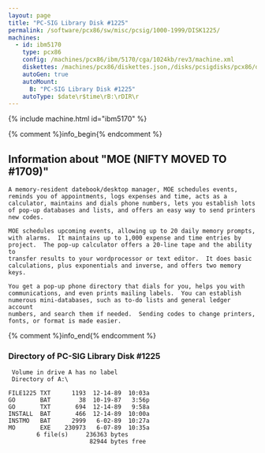 ```yaml
---
layout: page
title: "PC-SIG Library Disk #1225"
permalink: /software/pcx86/sw/misc/pcsig/1000-1999/DISK1225/
machines:
  - id: ibm5170
    type: pcx86
    config: /machines/pcx86/ibm/5170/cga/1024kb/rev3/machine.xml
    diskettes: /machines/pcx86/diskettes.json,/disks/pcsigdisks/pcx86/diskettes.json
    autoGen: true
    autoMount:
      B: "PC-SIG Library Disk #1225"
    autoType: $date\r$time\rB:\rDIR\r
---
```


{% include machine.html id="ibm5170" %}

{% comment %}info_begin{% endcomment %}

## Information about "MOE (NIFTY MOVED TO #1709)"

    A memory-resident datebook/desktop manager, MOE schedules events,
    reminds you of appointments, logs expenses and time, acts as a
    calculator, maintains and dials phone numbers, lets you establish lots
    of pop-up databases and lists, and offers an easy way to send printers
    new codes.
    
    MOE schedules upcoming events, allowing up to 20 daily memory prompts,
    with alarms.  It maintains up to 1,000 expense and time entries by
    project.  The pop-up calculator offers a 20-line tape and the ability to
    transfer results to your wordprocessor or text editor.  It does basic
    calculations, plus exponentials and inverse, and offers two memory keys.
    
    You get a pop-up phone directory that dials for you, helps you with
    communications, and even prints mailing labels.  You can establish
    numerous mini-databases, such as to-do lists and general ledger account
    numbers, and search them if needed.  Sending codes to change printers,
    fonts, or format is made easier.
{% comment %}info_end{% endcomment %}


### Directory of PC-SIG Library Disk #1225

     Volume in drive A has no label
     Directory of A:\

    FILE1225 TXT      1193  12-14-89  10:03a
    GO       BAT        38  10-19-87   3:56p
    GO       TXT       694  12-14-89   9:58a
    INSTALL  BAT       466  12-14-89  10:00a
    INSTMO   BAT      2999   6-02-89  10:27a
    MO       EXE    230973   6-07-89  10:35a
            6 file(s)     236363 bytes
                           82944 bytes free
